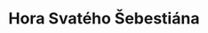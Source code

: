 ---
title: Hora Svatého Šebestiána
url: /hora-svateho-sebestiana/
latitude: 50.547
longitude: 13.227
---